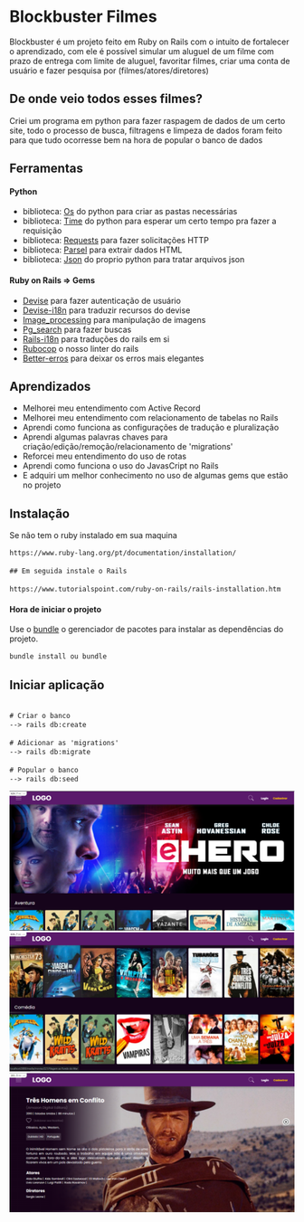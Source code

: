 
# Blockbuster Filmes

Blockbuster é um projeto feito em Ruby on Rails com o intuito de fortalecer o aprendizado, com ele é possível simular um aluguel de um filme com prazo de entrega com limite de aluguel, favoritar filmes, criar uma conta de usuário e fazer pesquisa por (filmes/atores/diretores)

## De onde veio todos esses filmes?

Criei um programa em python para fazer raspagem de dados de um certo site, todo o processo de busca, filtragens e limpeza de dados foram feito para que tudo ocorresse bem na hora de popular o banco de dados

## Ferramentas

#### Python
- biblioteca: [Os](https://docs.python.org/3/library/os.html) do python para criar as pastas necessárias
- biblioteca: [Time](https://docs.python.org/3/library/time.html) do python para esperar um certo tempo pra fazer a requisição
- biblioteca: [Requests](https://pypi.org/project/requests/) para fazer solicitações HTTP
- biblioteca: [Parsel](https://parsel.readthedocs.io/en/latest/index.html) para extrair dados HTML
- biblioteca: [Json](https://docs.python.org/3/library/json.html) do proprio python para tratar arquivos json

#### Ruby on Rails => Gems
- [Devise](https://github.com/heartcombo/devise) para fazer autenticação de usuário
- [Devise-i18n](https://github.com/tigrish/devise-i18n) para traduzir recursos do devise
- [Image_processing](https://github.com/janko/image_processing) para manipulação de imagens
- [Pg_search](https://github.com/Casecommons/pg_search) para fazer buscas
- [Rails-i18n](https://github.com/svenfuchs/rails-i18n) para traduções do rails em si
- [Rubocop](https://github.com/rubocop/rubocop) o nosso linter do rails
- [Better-erros](https://github.com/BetterErrors/better_errors) para deixar os erros mais elegantes


## Aprendizados
- Melhorei meu entendimento com Active Record
- Melhorei meu entendimento com relacionamento de tabelas no Rails
- Aprendi como funciona as configurações de tradução e pluralização
- Aprendi algumas palavras chaves para criação/edição/remoção/relacionamento de 'migrations'
- Reforcei meu entendimento do uso de rotas
- Aprendi como funciona o uso do JavasCript no Rails
- E adquiri um melhor conhecimento no uso de algumas gems que estão no projeto


## Instalação
Se não tem o ruby instalado em sua maquina

```
https://www.ruby-lang.org/pt/documentation/installation/

## Em seguida instale o Rails

https://www.tutorialspoint.com/ruby-on-rails/rails-installation.htm
```

#### Hora de iniciar o projeto

Use o [bundle](https://bundler.io/guides/rails.html) o gerenciador de pacotes para instalar as dependências do projeto.


```bash
bundle install ou bundle
```

## Iniciar aplicação

```rails

# Criar o banco
--> rails db:create

# Adicionar as 'migrations'
--> rails db:migrate

# Popular o banco
--> rails db:seed
```

![](./image-1.PNG)
![alt text](./image-2.PNG)
![alt text](./image-3.PNG)
